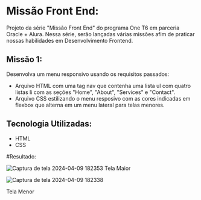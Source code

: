# Missão Front End:

Projeto da série "Missão Front End" do programa One T6 em parceria Oracle + Alura. Nessa série, serão lançadas várias missões afim de praticar nossas habilidades em Desenvolvimento Frontend.

## Missão 1: 
Desenvolva um menu responsivo usando os requisitos passados:
- Arquivo HTML com uma tag nav que contenha uma lista ul com quatro listas li com as seções "Home", "About", "Services" e "Contact".
- Arquivo CSS estilizando o menu resposivo com as cores indicadas em flexbox que alterna em um menu lateral para telas menores.

##  Tecnologia Utilizadas:

- HTML
- CSS

#Resultado:

![Captura de tela 2024-04-09 182353](https://github.com/hugobrambati/missaofrontend/assets/104919196/befc2e26-5eb1-4412-adb6-e4c6e21280dd)
Tela Maior


![Captura de tela 2024-04-09 182338](https://github.com/hugobrambati/missaofrontend/assets/104919196/0172e910-25a9-498a-9453-557ee70b200d)

Tela Menor
